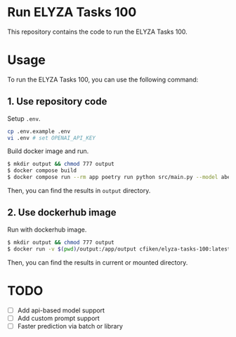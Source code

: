 # Run ELYZA Tasks 100

This repository contains the code to run the ELYZA Tasks 100.

# Usage

To run the ELYZA Tasks 100, you can use the following command:

## 1. Use repository code

Setup `.env`.

```sh
cp .env.example .env
vi .env # set OPENAI_API_KEY
```

Build docker image and run.

```sh
$ mkdir output && chmod 777 output
$ docker compose build
$ docker compose run --rm app poetry run python src/main.py --model abeja/ABEJA-Qwen2.5-32b-Japanese-v0.1 --judge_model gpt-4o
```

Then, you can find the results in `output` directory.

## 2. Use dockerhub image

Run with dockerhub image.

```sh
$ mkdir output && chmod 777 output
$ docker run -v $(pwd)/output:/app/output cfiken/elyza-tasks-100:latest poetry run python src/main.py --model abeja/ABEJA-Qwen2.5-32b-Japanese-v0.1 --judge_model gpt-4o
```

Then, you can find the results in current or mounted directory.

# TODO

- [ ] Add api-based model support
- [ ] Add custom prompt support
- [ ] Faster prediction via batch or library
